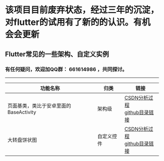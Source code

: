 
# 该项目目前废弃状态，经过三年的沉淀，对flutter的试用有了新的的认识。有机会会更新

## Flutter常见的一些架构、自定义实例

### 有任何疑问，欢迎加QQ群： 661614986 ，共同探讨。
--------------------------


|功能名称|归类|链接|
|------|-------|--------|
|页面基类，类比于安卓里面的BaseActivity|架构级|[CSDN分析过程](https://blog.csdn.net/iamdingruihaha/article/details/88319883)<br>[github目录链接](https://github.com/385841539/flutter_BaseWidget/blob/master/readme/READMEForBasePage.md)|
|大转盘饼状图|自定义控件|[CSDN分析过程](https://blog.csdn.net/iamdingruihaha/article/details/100828106)<br>[github目录链接](https://github.com/385841539/flutter_BaseWidget/tree/master/lib/widget/piechart)|
